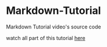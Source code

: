 # Markdown-Tutorial
Markdown Tutorial video's source code

watch all part of this tutorial [here](https://www.youtube.com/playlist?list=PLNjdjZpVESU7T8GLHG3qBtsGcRvvsXEL8)
